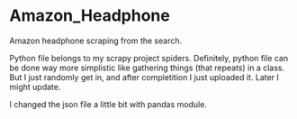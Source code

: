 # Amazon_Headphone
Amazon headphone scraping from the search.

Python file belongs to my scrapy project spiders.
Definitely, python file can be done way more simplistic like gathering things (that repeats) in a class. But I just randomly get in, and after completition I just uploaded it. Later I might update.

I changed the json file a little bit with pandas module.
